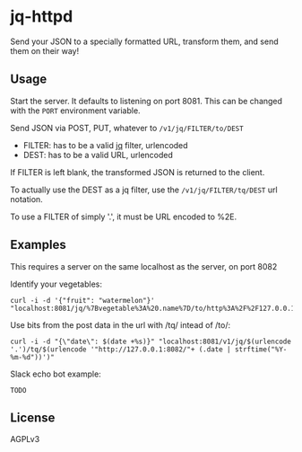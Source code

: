 jq-httpd
========

Send your JSON to a specially formatted URL, transform them, and send them on
their way!

Usage
-----
Start the server. It defaults to listening on port 8081. This can be changed
with the `PORT` environment variable.

Send JSON via POST, PUT, whatever to `/v1/jq/FILTER/to/DEST`

- FILTER: has to be a valid [jq](https://stedolan.github.io/jq/) filter,
urlencoded
- DEST: has to be a valid URL, urlencoded

If FILTER is left blank, the transformed JSON is returned to the client.

To actually use the DEST as a jq filter, use the `/v1/jq/FILTER/tq/DEST` url notation.

To use a FILTER of simply '.', it must be URL encoded to %2E.

Examples
--------
This requires a server on the same localhost as the server, on port 8082

Identify your vegetables:
```
curl -i -d '{"fruit": "watermelon"}' "localhost:8081/jq/%7Bvegetable%3A%20.name%7D/to/http%3A%2F%2F127.0.0.1%3A8082"
```

Use bits from the post data in the url with /tq/ intead of /to/:
```
curl -i -d "{\"date\": $(date +%s)}" "localhost:8081/v1/jq/$(urlencode '.')/tq/$(urlencode '"http://127.0.0.1:8082/"+ (.date | strftime("%Y-%m-%d"))')"
```

Slack echo bot example:
```
TODO
```

License
-------
AGPLv3
